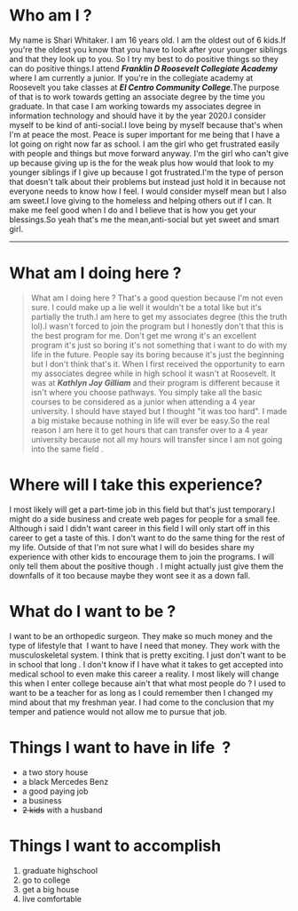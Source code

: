 # Who am I ?
My name is Shari Whitaker. I am 16 years old. I am the oldest out of 6 kids.If you're the oldest you know that you have to look after your younger siblings and that they look up to you. So I try my best to do positive things so they can do positive things.I attend  ***Franklin D Roosevelt Collegiate Academy*** where I am currently a junior. If you're in the collegiate academy at Roosevelt you take classes at ***El Centro Community College***.The purpose of that is to work towards getting an associate degree by the time you graduate. In that case I am working towards my associates degree in information technology and should have it by the year 2020.I consider myself to be kind of anti-social.I love being by myself because that's when I'm at peace the most. Peace is super important for me being that I have a lot going on right now far as school. I am the girl who get frustrated easily with people and things but move forward anyway. I'm the girl who can't give up because giving up is the for the weak plus how would that look to my younger siblings if I give up because I got frustrated.I'm the type of person that doesn't talk about their problems but instead just hold it in because not everyone needs to know how I feel. I would consider myself mean but I also am sweet.I love giving to the homeless and helping others out if I can. It make me feel good when I do and I believe that is how you get your blessings.So yeah that's me the mean,anti-social but yet sweet and smart girl.
*****************************************************************************************************
# What am I doing here ?
>What am I doing here ? That's a good question because I'm not even sure. I could make up a lie well it wouldn't be a total like but it's partially the truth.I am here to get my associates degree (this the truth lol).I wasn't forced to join the program but I honestly don't that this is the best program for me. Don't get me wrong it's an excellent program it's just so boring it's not something that i want to do with my life in the future. People say its boring because it's just the beginning but I don't think that's it. When I first received the opportunity to earn my associates degree while in high school it wasn't at Roosevelt. It was at ***Kathlyn Joy Gilliam*** and their program is different because it isn't where you choose pathways. You simply take all the basic courses to be considered as a junior when attending a 4 year university. I should have stayed but I thought "it was too hard". I made a big mistake because nothing in life will ever be easy.So the real reason I am here it to get hours that can transfer over to a 4 year university because not all my hours will transfer since I am not going into the same field .

# Where will I take this experience?
I most likely will get a part-time job in this field but that's just temporary.I might do a side business and create web pages for people for a small fee. Although i said I didn't want career in this field I will only start off in this career to get a taste of this. I don't want to do the same thing for the rest of my life. Outside of that I'm not sure what I will do besides share my experience with other kids to encourage them to join the programs. I will only tell them about the positive though . I might actually just give them the downfalls of it too because maybe they wont see it as a down fall.

# What do I want to be ?
I want to be an orthopedic surgeon. They make so much money and the type of lifestyle that  I want to have I need that money. They work with the musculoskeletal system. I think that is pretty exciting. I just don't want to be in school that long . I don't know if I have what it takes to get accepted into medical school to even make this career a reality. I most likely will change this when I enter college because ain't that what most people do ? I used to want to be a teacher for as long as I could remember then I changed my mind about that my freshman year. I had come to the conclusion that my temper and patience would not allow me to pursue that job.

# Things I want to have in life  ?
* a two story house
* a black Mercedes Benz
* a good paying job
* a business
* ~~2 kids~~ with a husband
# Things I want to accomplish
1. graduate highschool
2. go to college
3. get a big house
4. live comfortable
 
